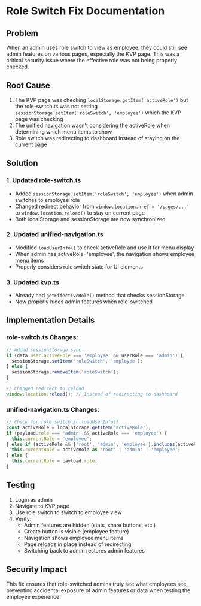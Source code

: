 # Role Switch Fix Documentation

## Problem

When an admin uses role switch to view as employee, they could still see admin features on various pages, especially the KVP page. This was a critical security issue where the effective role was not being properly checked.

## Root Cause

1. The KVP page was checking `localStorage.getItem('activeRole')` but the role-switch.ts was not setting `sessionStorage.setItem('roleSwitch', 'employee')` which the KVP page was checking
2. The unified navigation wasn't considering the activeRole when determining which menu items to show
3. Role switch was redirecting to dashboard instead of staying on the current page

## Solution

### 1. Updated role-switch.ts

- Added `sessionStorage.setItem('roleSwitch', 'employee')` when admin switches to employee role
- Changed redirect behavior from `window.location.href = '/pages/...'` to `window.location.reload()` to stay on current page
- Both localStorage and sessionStorage are now synchronized

### 2. Updated unified-navigation.ts

- Modified `loadUserInfo()` to check activeRole and use it for menu display
- When admin has activeRole='employee', the navigation shows employee menu items
- Properly considers role switch state for UI elements

### 3. Updated kvp.ts

- Already had `getEffectiveRole()` method that checks sessionStorage
- Now properly hides admin features when role-switched

## Implementation Details

### role-switch.ts Changes:

```typescript
// Added sessionStorage sync
if (data.user.activeRole === 'employee' && userRole === 'admin') {
  sessionStorage.setItem('roleSwitch', 'employee');
} else {
  sessionStorage.removeItem('roleSwitch');
}

// Changed redirect to reload
window.location.reload(); // Instead of redirecting to dashboard
```

### unified-navigation.ts Changes:

```typescript
// Check for role switch in loadUserInfo()
const activeRole = localStorage.getItem('activeRole');
if (payload.role === 'admin' && activeRole === 'employee') {
  this.currentRole = 'employee';
} else if (activeRole && ['root', 'admin', 'employee'].includes(activeRole)) {
  this.currentRole = activeRole as 'root' | 'admin' | 'employee';
} else {
  this.currentRole = payload.role;
}
```

## Testing

1. Login as admin
2. Navigate to KVP page
3. Use role switch to switch to employee view
4. Verify:
   - Admin features are hidden (stats, share buttons, etc.)
   - Create button is visible (employee feature)
   - Navigation shows employee menu items
   - Page reloads in place instead of redirecting
   - Switching back to admin restores admin features

## Security Impact

This fix ensures that role-switched admins truly see what employees see, preventing accidental exposure of admin features or data when testing the employee experience.

